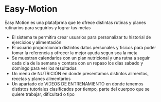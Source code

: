 # Easy-Motion

Easy Motion es una platafprma que te ofrece distintas rutinas y planes rutinarios para seguirlos y lograr tus metas 

- El sistema te permitira crear usuarios para personalizar tu historial de ejercicios y alimentación
- El usuario proporcionara distintos datos personales y fisicos para poder tomar la referencia y ofrecer la mejor ayuda segun sea la meta
- Se muestran calendarios con un plan nutricional y una rutna a seguir cada dia de la semana y contara con un repaso los dias sabado y domingo para ver los resultados
- Un menú de NUTRICIÓN en donde presentamos distintos alimentos, recetas y planes alimentarios
- Un apartado de VIDEOS DE ENTRENAMIENTO en donde tenemos dististos tutoriales clasificados por tiempo, parte del cuerpoo que se quiere trabajar, dificultad o tipo 
